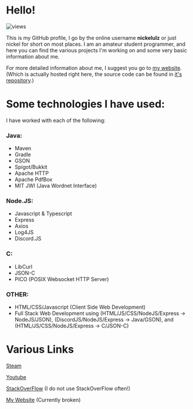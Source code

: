 # Hello!

![views](https://komarev.com/ghpvc/?username=nickelulz&color=brightgreen)

This is my GitHub profile, I go by the online username **nickelulz** or just nickel for short on most places.
I am an amateur student programmer, and here you can find the various projects I'm working on and some very
basic information about me. 

For more detailed information about me, I suggest you go to [my website](https://nickelulz.github.io). 
(Which is actually hosted right here, the source code can be found in [it's repository](https://github.com/nickelulz/nickelulz.github.io).)

# Some technologies I have used:

I have worked with each of the following:

### Java:
- Maven
- Gradle
- GSON
- Spigot/Bukkit
- Apache HTTP
- Apache PdfBox
- MIT JWI (Java Wordnet Interface)

### Node.JS:
- Javascript & Typescript
- Express
- Axios
- Log4JS
- Discord.JS

### C:
- LibCurl
- JSON-C
- PICO (POSIX Websocket HTTP Server)

### OTHER:
- HTML/CSS/Javascript (Client Side Web Development)
- Full Stack Web Development using (HTML/JS/CSS/NodeJS/Express -> NodeJS/JSON), (DiscordJS/NodeJS/Express -> Java/GSON), and (HTML/JS/CSS/NodeJS/Express -> C/JSON-C)

# Various Links

[Steam](https://steamcommunity.com/id/nickelulz)

[Youtube](https://www.youtube.com/channel/UCztEQkBZUKZr7d4QEeKzwoA)

[StackOverFlow](https://stackoverflow.com/users/14091128/nickel) (I do not use StackOverFlow often!)

[My Website](https://nickelulz.github.io) (Currently broken)
